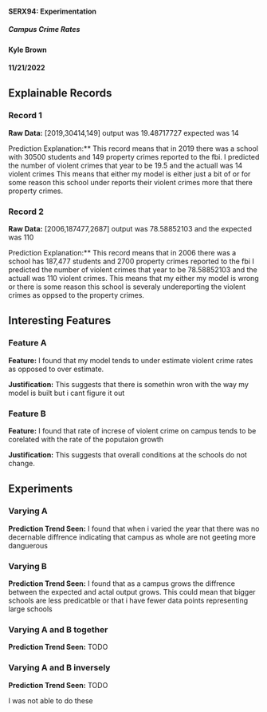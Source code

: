 #### SERX94: Experimentation
##### Campus Crime Rates
#### Kyle Brown
#### 11/21/2022

## Explainable Records
### Record 1
**Raw Data:** [2019,30414,149] output was 19.48717727 expected was 14

Prediction Explanation:** This record means that in 2019 there was a school with 30500 students and 149 property crimes reported to the fbi.
    I predicted the number of violent crimes that year to be 19.5 and the actuall was 14 violent crimes
    This means that either my model is either just a bit of or for some reason this school under reports their violent crimes more that there property crimes.

### Record 2
**Raw Data:** [2006,187477,2687] output was 78.58852103 and the expected was 110

Prediction Explanation:** This record means that in 2006 there was a school has 187,477 students and 2700 property crimes reported to the fbi
    I predicted the number of violent crimes that year to be 78.58852103 and the actuall was 110 violent crimes.
    This means that my either my model is wrong or there is some reason this school is severaly  undereporting the violent crimes as oppsed to the property crimes. 

## Interesting Features
### Feature A
**Feature:** I found that my model tends to under estimate violent crime rates as opposed to over estimate. 

**Justification:** This suggests that there is somethin wron with the way my model is built but i cant figure it out 

### Feature B
**Feature:** I found that rate of increse of violent crime on campus tends to be corelated with the rate of the poputaion growth 

**Justification:** This suggests that overall conditions at the schools do not change. 

## Experiments 
### Varying A
**Prediction Trend Seen:** I found that when i varied the year that there was no decernable diffrence indicating that campus as whole are not geeting more danguerous 

### Varying B
**Prediction Trend Seen:** I found that as a campus grows the diffrence between the expected and actal output grows. This could mean that bigger schools are less predicatble or that i have fewer data points representing large schools

### Varying A and B together
**Prediction Trend Seen:** TODO


### Varying A and B inversely
**Prediction Trend Seen:** TODO

I was not able to do these 